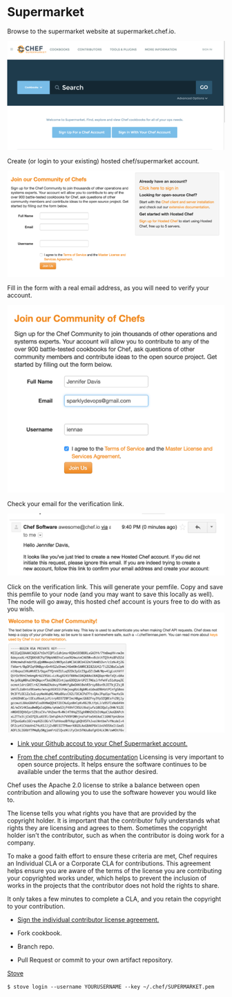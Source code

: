 #  Supermarket



Browse to the supermarket website at supermarket.chef.io.

![Go to Supermarket website](images/lab_8/1-supermarket_website.png "Visit the supermarket")

Create (or login to your existing) hosted chef/supermarket account.

![Create a signup with a real email](images/lab_8/2-signup.png "Create a signup with a real email")

Fill in the form with a real email address, as you will need to verify your account.

![Example of filled in form](images/lab_8/3-filled-signin.png "Filled in form")

Check your email for the verification link.

![Check email and click on the verification link.](images/lab_8/4-email-verification.png "Check email and click on the verification link.")

Click on the verification link. This will generate your pemfile. Copy and save this pemfile to your node (and you may want to save this locally as well). The node will go away, this hosted chef account is yours free to do with as you wish.
![Save your pemfile locally. This will be how your interact with Hosted Chef and Supermarket sites with this account!](images/lab_8/5-copy-save-pemfile.png "Save your pemfile locally. This will be how your interact with Hosted Chef and Supermarket sites with this account!")

* [Link your Github accout to your Chef Supermarket account.](https://supermarket.chef.io/profile/link-github)

* [From the chef contributing documentation](https://github.com/chef/chef/blob/master/CONTRIBUTING.md#contributor-license-agreement-cla)
Licensing is very important to open source projects. It helps ensure the software continues to be available under the terms that the author desired.

Chef uses the Apache 2.0 license to strike a balance between open contribution and allowing you to use the software however you would like to.

The license tells you what rights you have that are provided by the copyright holder. It is important that the contributor fully understands what rights they are licensing and agrees to them. Sometimes the copyright holder isn't the contributor, such as when the contributor is doing work for a company.

To make a good faith effort to ensure these criteria are met, Chef requires an Individual CLA or a Corporate CLA for contributions. This agreement helps ensure you are aware of the terms of the license you are contributing your copyrighted works under, which helps to prevent the inclusion of works in the projects that the contributor does not hold the rights to share.

It only takes a few minutes to complete a CLA, and you retain the copyright to your contribution.

* [Sign the individual contributor license agreement.](https://supermarket.chef.io/icla-signatures/new)

* Fork cookbook.

* Branch repo.

* Pull Request or commit to your own artifact repository.

[Stove](https://github.com/sethvargo/stove) 

```
$ stove login --username YOURUSERNAME --key ~/.chef/SUPERMARKET.pem
```





